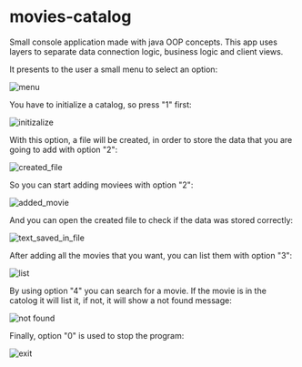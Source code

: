 # movies-catalog
Small console application made with java OOP concepts. This app uses layers to separate data connection logic, business logic and client views.

It presents to the user a small menu to select an option:

![menu](https://github.com/thegera4/movies-catalog/assets/84020433/d686b68b-e504-4e1d-8108-deb04d992e1d)

You have to initialize a catalog, so press "1" first:

![initizalize](https://github.com/thegera4/movies-catalog/assets/84020433/ce664b05-6fcd-4a7a-ad9f-c1d3cc31d286)

With this option, a file will be created, in order to store the data that you are going to add with option "2":

![created_file](https://github.com/thegera4/movies-catalog/assets/84020433/6ee3ce15-deea-4173-af1b-4935cb689342)

So you can start adding moviees with option "2":

![added_movie](https://github.com/thegera4/movies-catalog/assets/84020433/93e6e07a-08d2-4092-b06e-49cb02940430)

And you can open the created file to check if the data was stored correctly:

![text_saved_in_file](https://github.com/thegera4/movies-catalog/assets/84020433/1a5f5836-1702-489a-ab73-24e0445925a4)

After adding all the movies that you want, you can list them with option "3":

![list](https://github.com/thegera4/movies-catalog/assets/84020433/9ac86693-54ac-4315-bdc5-4a47c0b74d24)

By using option "4" you can search for a movie. If the movie is in the catolog it will list it, if not, it will show a not found message:

![not found](https://github.com/thegera4/movies-catalog/assets/84020433/b9efb8d8-c762-40ae-a883-82380db5b62d)

Finally, option "0" is used to stop the program:

![exit](https://github.com/thegera4/movies-catalog/assets/84020433/4163c175-f8f2-4794-b467-2a8ac0e5d492)

